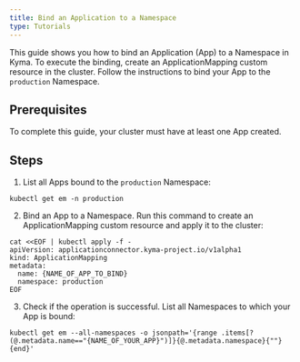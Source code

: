```yaml
---
title: Bind an Application to a Namespace
type: Tutorials
---
```


This guide shows you how to bind an Application (App) to a Namespace in Kyma. To execute the binding, create an ApplicationMapping custom resource in the cluster. Follow the instructions to bind your App to the `production` Namespace.

## Prerequisites

To complete this guide, your cluster must have at least one App created.

## Steps

1. List all Apps bound to the `production` Namespace:
  ```
  kubectl get em -n production
  ```

2. Bind an App to a Namespace. Run this command to create an ApplicationMapping custom resource and apply it to the cluster:

  ```
  cat <<EOF | kubectl apply -f -
  apiVersion: applicationconnector.kyma-project.io/v1alpha1
  kind: ApplicationMapping
  metadata:
    name: {NAME_OF_APP_TO_BIND}
    namespace: production
  EOF
  ```

3. Check if the operation is successful. List all Namespaces to which your App is bound:
  ```
  kubectl get em --all-namespaces -o jsonpath='{range .items[?(@.metadata.name=="{NAME_OF_YOUR_APP}")]}{@.metadata.namespace}{""}{end}'
  ```
